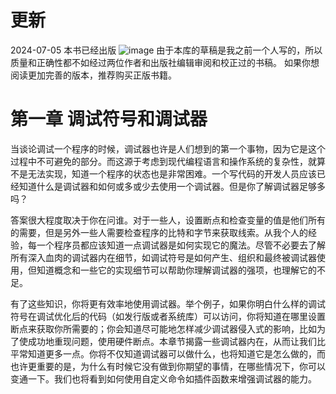 
# 更新
2024-07-05
本书已经出版
![image](https://github.com/Celthi/effective-debugging-zh/assets/5187962/29b04963-5535-432c-b56f-8a2d5dbc2ec6)
由于本库的草稿是我之前一个人写的，所以质量和正确性都不如经过两位作者和出版社编辑审阅和校正过的书稿。
如果你想阅读更加完善的版本，推荐购买正版书籍。
# 第一章 调试符号和调试器

当谈论调试一个程序的时候，调试器也许是人们想到的第一个事物，因为它是这个过程中不可避免的部分。而这源于考虑到现代编程语言和操作系统的复杂性，就算不是无法实现，知道一个程序的状态也是非常困难。一个写代码的开发人员应该已经知道什么是调试器和如何或多或少去使用一个调试器。但是你了解调试器足够多吗？

答案很大程度取决于你在问谁。对于一些人，设置断点和检查变量的值是他们所有的需要，但是另外一些人需要检查程序的比特和字节来获取线索。从我个人的经验，每一个程序员都应该知道一点调试器是如何实现它的魔法。尽管不必要去了解所有深入血肉的调试器内在细节，如调试符号是如何产生、组织和最终被调试器使用，但知道概念和一些它的实现细节可以帮助你理解调试器的强项，也理解它的不足。

有了这些知识，你将更有效率地使用调试器。举个例子，如果你明白什么样的调试符号在调试优化后的代码（如发行版或者系统库）可以访问，你将知道在哪里设置断点来获取你所需要的；你会知道尽可能地怎样减少调试器侵入式的影响，比如为了使成功地重现问题，使用硬件断点。本章节揭露一些调试器内在，从而让我们比平常知道更多一点。你将不仅知道调试器可以做什么，也将知道它是怎么做的，而也许更重要的是，为什么有时候它没有做到你期望的事情，在哪些情况下，你可以变通一下。我们也将看到如何使用自定义命令如插件函数来增强调试器的能力。



